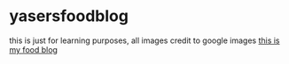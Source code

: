 # yasersfoodblog
this is just for learning purposes, all images credit to google images
[this is my food blog](https://yaserrahimii.github.io/yasersfoodblog/)
